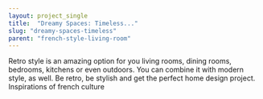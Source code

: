 ```yaml
---
layout: project_single
title:  "Dreamy Spaces: Timeless..."
slug: "dreamy-spaces-timeless"
parent: "french-style-living-room"
---
```

Retro style is an amazing option for you living rooms, dining rooms, bedrooms, kitchens or even outdoors. You can combine it with modern style, as well. Be retro, be stylish and get the perfect home design project. Inspirations of french culture